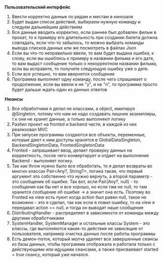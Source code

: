 **Пользовательский интерфейс**
1) Ввести корректно данные по рядам и местам в кинозале
2) Будет выдан список действий, выбираем нужную команду и следуем дальнейшим действиям
3) Все данные вводить корректно, если раннее был добавлен фильм в прокат, то к примеру его длительность при создании билета должна совпадать, если что-то забылось,
   то можно выбрать команды вывода списков данных или же посмотреть в файлах Json
4) Если вы что-то неправильно ввели, то вам будет выдана ошибка, к слову, если вы ошиблись к примеру в названии фильма и его дате, то вам выдаст сообщение только о некорректном
   названии фильма, если вы исправите, то получите следующую ошибку уже о дате.
5) Если все успешно, то вам ввернется сообщение
6) Программа выполняет одну команду, после чего спрашивает о продолжении, если вы ввели и не "y", и не "n", то программа просто будет дальше ждать один из данных ответов


 **Нюансы**
 1) Все обработчики я делал не классами, а object, имитируя @Singleton, потому что нам не надо создавать лишние экземпляры, т.к они не хранят данные, а только выполняют логику
 2) Разбил проект на fronted и backend части, в каждой из них реализовал MVC
 3) При запуске программы создаются все объекты, переменные, которые дают к ним доступы хранятся в GlobalDataSingleton, BackendSingletonData, FrontedSingletonData
 4) Fronted - запрашивает ввод, делает проверку данных на корректность, после чего конвертирует и отдает на выполнение Backend - выполняет логику.
 5) Так как throw нужно было все обработать, то я делал возвраты во многих классах Pair<Any?, String?>, логика такая, что первый аргумент это собственно что нужно вернуть,
    а второй параметр - это сообщение об ошибке. Так вот, если Pair(Any?, null) - то сообщения как бы нет и все хорошо, но если там не null, то там хранится сообщение об ошибке ->
    а значит она есть. Поэтому во Fronted на view есть пукнт когда action был равен null, такое не возможно - это я сделал, так как если я ловил ошибку, то на view я передавал
    action == null, и тогда он выводит наше сообщение
6) DistributingHandler - распределяет в зависимости от команды между другими обработчиками
7) SystemHandler, SystemManager и остальные классы System - это классы, где выполняются какие-то действия не зависящие от пользователя, например очистка данных после работы программы
8) Есть демон-поток, который молча удаляет все завершенные сеансы из базы данных, чтобы программа отображала и работала только с действующими или идущими сеансами,
   а также присваевает started = true сеансу, который уже начался.
